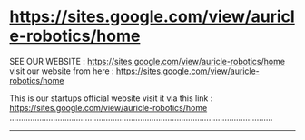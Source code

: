 # https://sites.google.com/view/auricle-robotics/home
SEE OUR WEBSITE : https://sites.google.com/view/auricle-robotics/home
visit our website from here : https://sites.google.com/view/auricle-robotics/home

This is our startups official website visit it via this link : https://sites.google.com/view/auricle-robotics/home
...................................................................................................................
___________________________________________________________________________________________________________________
